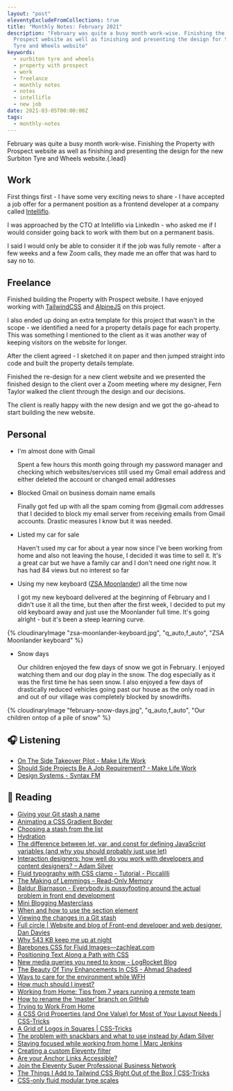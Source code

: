 ```yaml
---
layout: "post"
eleventyExcludeFromCollections: true
title: "Monthly Notes: February 2021"
description: "February was quite a busy month work-wise. Finishing the Property with
  Prospect website as well as finishing and presenting the design for the new Surbiton
  Tyre and Wheels website"
keywords:
  - surbiton tyre and wheels
  - property with prospect
  - work
  - freelance
  - monthly notes
  - notes
  - intelliflo
  - new job
date: 2021-03-05T00:00:00Z
tags:
  - monthly-notes
---
```

February was quite a busy month work-wise. Finishing the Property with Prospect website as well as finishing and presenting the design for the new Surbiton Tyre and Wheels website.{.lead}

## Work

First things first - I have some very exciting news to share - I have accepted a job offer for a permanent position as a frontend developer at a company called [Intelliflo](https://www.intelliflo.com/uk).

I was approached by the CTO at Intelliflo via LinkedIn - who asked me if I would consider going back to work with them but on a permanent basis.

I said I would only be able to consider it if the job was fully remote - after a few weeks and a few Zoom calls, they made me an offer that was hard to say no to.

## Freelance

Finished building the Property with Prospect website. I have enjoyed working with [TailwindCSS](https://tailwindcss.com/) and [AlpineJS](https://github.com/alpinejs/alpine/) on this project.

I also ended up doing an extra template for this project that wasn't in the scope - we identified a need for a property details page for each property. This was something I mentioned to the client as it was another way of keeping visitors on the website for longer.

After the client agreed - I sketched it on paper and then jumped straight into code and built the property details template.

Finished the re-design for a new client website and we presented the finished design to the client over a Zoom meeting where my designer, Fern Taylor walked the client through the design and our decisions.

The client is really happy with the new design and we got the go-ahead to start building the new website.

## Personal

* I'm almost done with Gmail  

  Spent a few hours this month going through my password manager and checking which websites/services still used my Gmail email address and either deleted the account or changed email addresses
* Blocked Gmail on business domain name emails  

  Finally got fed up with all the spam coming from @gmail.com addresses that I decided to block my email server from receiving emails from Gmail accounts. Drastic measures I know but it was needed.
* Listed my car for sale

  Haven't used my car for about a year now since I've been working from home and also not leaving the house, I decided it was time to sell it. It's a great car but we have a family car and I don't need one right now. It has had 84 views but no interest so far
* Using my new keyboard ([ZSA Moonlander](https://www.zsa.io/moonlander/)) all the time now  

  I got my new keyboard delivered at the beginning of February and I didn't use it all the time, but then after the first week, I decided to put my old keyboard away and just use the Moonlander full time. It's going alright - but it's been a steep learning curve.

{% cloudinaryImage "zsa-moonlander-keyboard.jpg", "q_auto,f_auto", "ZSA Moonlander keyboard" %}

* Snow days  

  Our children enjoyed the few days of snow we got in February. I enjoyed watching them and our dog play in the snow. The dog especially as it was the first time he has seen snow. I also enjoyed a few days of drastically reduced vehicles going past our house as the only road in and out of our village was completely blocked by snowdrifts.

{% cloudinaryImage "february-snow-days.jpg", "q_auto,f_auto", "Our children ontop of a pile of snow" %}

## 🎧 Listening

* [On The Side Takeover Pilot - Make Life Work](https://makelifeworkpodcast.com/on-the-side-takeover-pilot/)
* [Should Side Projects Be A Job Requirement? - Make Life Work](https://makelifeworkpodcast.com/should-side-projects-be-a-job-requirement/)
* [Design Systems - Syntax FM](https://syntax.fm/show/056/design-systems)

## 📖 Reading

* [Giving your Git stash a name](https://www.tempertemper.net/blog/giving-your-git-stash-a-name "Giving your Git stash a name")
* [Animating a CSS Gradient Border](https://www.bram.us/2021/01/29/animating-a-css-gradient-border/ "Animating a CSS Gradient Border")
* [Choosing a stash from the list](https://www.tempertemper.net/blog/choosing-a-stash-from-the-list "Choosing a stash from the list")
* [Hydration](https://adactio.com/journal/16404 "Hydration")
* [The difference between let, var, and const for defining JavaScript variables (and why you should probably just use let)](https://gomakethings.com/the-difference-between-let-var-and-const-for-defining-javascript-variables-and-why-you-should-probably-just-use-let/ "The difference between let, var, and const for defining JavaScript variables (and why you should probably just use let)")
* [Interaction designers: how well do you work with developers and content designers? – Adam Silver](https://adamsilver.io/blog/interaction-designers-how-well-do-you-work-with-developers-and-content-designers/ "Interaction designers: how well do you work with developers and content designers? – Adam Silver")
* [Fluid typography with CSS clamp - Tutorial - Piccalilli](https://piccalil.li/tutorial/fluid-typography-with-css-clamp/ "Fluid typography with CSS clamp - Tutorial - Piccalilli")
* [The Making of Lemmings – Read-Only Memory](https://web.archive.org/web/20240314195940/https://readonlymemory.com/the-making-of-lemmings/ "The Making of Lemmings – Read-Only Memory")
* [Baldur Bjarnason - Everybody is pussyfooting around the actual problem in front end development](https://notes.baldurbjarnason.com/2021/02/14/everybody-is-pussyfooting.html "Baldur Bjarnason - Everybody is pussyfooting around the actual problem in front end development")
* [Mini Blogging Masterclass](https://amberwilson.co.uk/blog/mini-blogging-masterclass/ "Mini Blogging Masterclass")
* [When and how to use the section element](https://www.tempertemper.net/blog/when-and-how-to-use-the-section-element "When and how to use the section element")
* [Viewing the changes in a Git stash](https://www.tempertemper.net/blog/viewing-the-changes-in-a-git-stash "Viewing the changes in a Git stash")
* [Full circle | Website and blog of Front-end developer and web designer, Dan Davies](https://www.dan-davies.co.uk/full-circle "Full circle | Website and blog of Front-end developer and web designer, Dan Davies")
* [Why 543 KB keep me up at night](https://www.matuzo.at/blog/why-543kb-keep-me-up-at-night/ "Why 543 KB keep me up at night")
* [Barebones CSS for Fluid Images—zachleat.com](https://www.zachleat.com/web/fluid-images/ "Barebones CSS for Fluid Images—zachleat.com")
* [Positioning Text Along a Path with CSS](https://css-irl.info/positioning-text-along-a-path-with-css/ "Positioning Text Along a Path with CSS")
* [New media queries you need to know - LogRocket Blog](https://blog.logrocket.com/new-media-queries-you-need-to-know/ "New media queries you need to know - LogRocket Blog")
* [The Beauty Of Tiny Enhancements In CSS - Ahmad Shadeed](https://ishadeed.com/article/tiny-enhancements-in-css/ "The Beauty Of Tiny Enhancements In CSS - Ahmad Shadeed")
* [Ways to care for the environment while WFH](https://whereby.com/blog/ways-to-care-for-the-environment-while-wfh/ "Ways to care for the environment while WFH")
* [How much should I invest?](https://freetrade.io/learn/how-much-money-should-i-invest "How much should I invest?")
* [Working from Home: Tips from 7 years running a remote team](https://web.archive.org/web/20221129164658/https://onesheep.org/insights/working-from-home "Working from Home: Tips from 7 years running a remote team")
* [How to rename the ‘master’ branch on GitHub](https://www.tempertemper.net/blog/how-to-rename-the-master-branch-on-github "How to rename the ‘master’ branch on GitHub")
* [Trying to Work From Home](https://meyerweb.com/eric/thoughts/2020/03/18/trying-to-work-from-home/ "Trying to Work From Home")
* [4 CSS Grid Properties (and One Value) for Most of Your Layout Needs | CSS-Tricks](https://css-tricks.com/4-css-grid-properties-and-one-value-for-most-of-your-layout-needs/ "4 CSS Grid Properties (and One Value) for Most of Your Layout Needs | CSS-Tricks")
* [A Grid of Logos in Squares | CSS-Tricks](https://css-tricks.com/a-grid-of-logos-in-squares/ "A Grid of Logos in Squares | CSS-Tricks")
* [The problem with snackbars and what to use instead by Adam Silver](https://adamsilver.io/blog/the-problem-with-snackbars-and-toast-messages/ "The problem with snackbars and what to use instead by Adam Silver")
* [Staying focused while working from home | Marc Jenkins](https://marcjenkins.co.uk/staying-focused-while-working-from-home/ "Staying focused while working from home | Marc Jenkins")
* [Creating a custom Eleventy filter](https://daily-dev-tips.com/posts/creating-a-custom-eleventy-filter/ "Creating a custom Eleventy filter")
* [Are your Anchor Links Accessible?](https://amberwilson.co.uk/blog/are-your-anchor-links-accessible/ "Are your Anchor Links Accessible?")
* [Join the Eleventy Super Professional Business Network](https://www.11ty.dev/ "Join the Eleventy Super Professional Business Network")
* [The Things I Add to Tailwind CSS Right Out of the Box | CSS-Tricks](https://css-tricks.com/custom-tailwind-css/ "The Things I Add to Tailwind CSS Right Out of the Box | CSS-Tricks")
* [CSS-only fluid modular type scales](https://utopia.fyi/blog/css-modular-scales/ "CSS-only fluid modular type scales")
